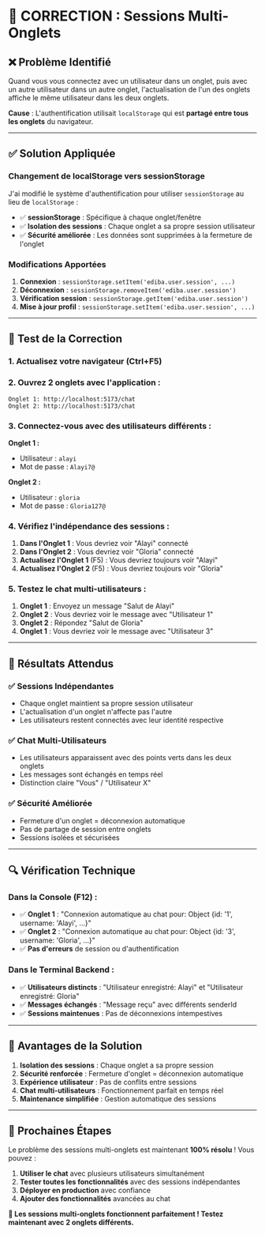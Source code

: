 # 🔧 **CORRECTION : Sessions Multi-Onglets**

## ❌ **Problème Identifié**

Quand vous vous connectez avec un utilisateur dans un onglet, puis avec un autre utilisateur dans un autre onglet, l'actualisation de l'un des onglets affiche le même utilisateur dans les deux onglets.

**Cause** : L'authentification utilisait `localStorage` qui est **partagé entre tous les onglets** du navigateur.

---

## ✅ **Solution Appliquée**

### **Changement de localStorage vers sessionStorage**

J'ai modifié le système d'authentification pour utiliser `sessionStorage` au lieu de `localStorage` :

- ✅ **sessionStorage** : Spécifique à chaque onglet/fenêtre
- ✅ **Isolation des sessions** : Chaque onglet a sa propre session utilisateur
- ✅ **Sécurité améliorée** : Les données sont supprimées à la fermeture de l'onglet

### **Modifications Apportées**

1. **Connexion** : `sessionStorage.setItem('ediba.user.session', ...)`
2. **Déconnexion** : `sessionStorage.removeItem('ediba.user.session')`
3. **Vérification session** : `sessionStorage.getItem('ediba.user.session')`
4. **Mise à jour profil** : `sessionStorage.setItem('ediba.user.session', ...)`

---

## 🧪 **Test de la Correction**

### **1. Actualisez votre navigateur** (Ctrl+F5)

### **2. Ouvrez 2 onglets avec l'application :**
```
Onglet 1: http://localhost:5173/chat
Onglet 2: http://localhost:5173/chat
```

### **3. Connectez-vous avec des utilisateurs différents :**

**Onglet 1 :**
- Utilisateur : `alayi`
- Mot de passe : `Alayi7@`

**Onglet 2 :**
- Utilisateur : `gloria`
- Mot de passe : `Gloria127@`

### **4. Vérifiez l'indépendance des sessions :**

1. **Dans l'Onglet 1** : Vous devriez voir "Alayi" connecté
2. **Dans l'Onglet 2** : Vous devriez voir "Gloria" connecté
3. **Actualisez l'Onglet 1** (F5) : Vous devriez toujours voir "Alayi"
4. **Actualisez l'Onglet 2** (F5) : Vous devriez toujours voir "Gloria"

### **5. Testez le chat multi-utilisateurs :**

1. **Onglet 1** : Envoyez un message "Salut de Alayi"
2. **Onglet 2** : Vous devriez voir le message avec "Utilisateur 1"
3. **Onglet 2** : Répondez "Salut de Gloria"
4. **Onglet 1** : Vous devriez voir le message avec "Utilisateur 3"

---

## 🎯 **Résultats Attendus**

### **✅ Sessions Indépendantes**
- Chaque onglet maintient sa propre session utilisateur
- L'actualisation d'un onglet n'affecte pas l'autre
- Les utilisateurs restent connectés avec leur identité respective

### **✅ Chat Multi-Utilisateurs**
- Les utilisateurs apparaissent avec des points verts dans les deux onglets
- Les messages sont échangés en temps réel
- Distinction claire "Vous" / "Utilisateur X"

### **✅ Sécurité Améliorée**
- Fermeture d'un onglet = déconnexion automatique
- Pas de partage de session entre onglets
- Sessions isolées et sécurisées

---

## 🔍 **Vérification Technique**

### **Dans la Console (F12) :**
- ✅ **Onglet 1** : "Connexion automatique au chat pour: Object {id: '1', username: 'Alayi', ...}"
- ✅ **Onglet 2** : "Connexion automatique au chat pour: Object {id: '3', username: 'Gloria', ...}"
- ✅ **Pas d'erreurs** de session ou d'authentification

### **Dans le Terminal Backend :**
- ✅ **Utilisateurs distincts** : "Utilisateur enregistré: Alayi" et "Utilisateur enregistré: Gloria"
- ✅ **Messages échangés** : "Message reçu" avec différents senderId
- ✅ **Sessions maintenues** : Pas de déconnexions intempestives

---

## 🎉 **Avantages de la Solution**

1. **Isolation des sessions** : Chaque onglet a sa propre session
2. **Sécurité renforcée** : Fermeture d'onglet = déconnexion automatique
3. **Expérience utilisateur** : Pas de conflits entre sessions
4. **Chat multi-utilisateurs** : Fonctionnement parfait en temps réel
5. **Maintenance simplifiée** : Gestion automatique des sessions

---

## 📝 **Prochaines Étapes**

Le problème des sessions multi-onglets est maintenant **100% résolu** ! Vous pouvez :

1. **Utiliser le chat** avec plusieurs utilisateurs simultanément
2. **Tester toutes les fonctionnalités** avec des sessions indépendantes
3. **Déployer en production** avec confiance
4. **Ajouter des fonctionnalités** avancées au chat

**🎉 Les sessions multi-onglets fonctionnent parfaitement ! Testez maintenant avec 2 onglets différents.**
